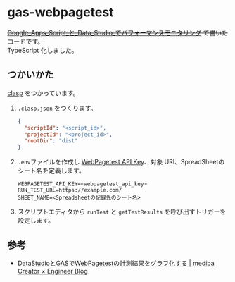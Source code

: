 # gas-webpagetest

~~[Google_Apps_Script_と_Data_Studio_でパフォーマンスモニタリング](https://scrapbox.io/uknmr/Google_Apps_Script_と_Data_Studio_でパフォーマンスモニタリング) で書いたコードです。~~  
TypeScript 化しました。

## つかいかた

[clasp](https://github.com/google/clasp) をつかっています。

1. `.clasp.json` をつくります。

    ```json
    {
      "scriptId": "<script_id>",
      "projectId": "<project_id>",
      "rootDir": "dist"
    }
    ```

1. `.env`ファイルを作成し [WebPagetest API Key](https://www.webpagetest.org/getkey.php)、対象 URI、SpreadSheetのシート名を定義します。

    ```.env
    WEBPAGETEST_API_KEY=<webpagetest_api_key>
    RUN_TEST_URL=https://example.com/
    SHEET_NAME=<Spreadsheetの記録先のシート名>
    ```

1. スクリプトエディタから `runTest` と `getTestResults` を呼び出すトリガーを設定します。

## 参考
- [DataStudioとGASでWebPagetestの計測結果をグラフ化する | mediba Creator × Engineer Blog](http://ceblog.mediba.jp/post/154874126622/datastudio%E3%81%A8gas%E3%81%A7webpagetest%E3%81%AE%E8%A8%88%E6%B8%AC%E7%B5%90%E6%9E%9C%E3%82%92%E3%82%B0%E3%83%A9%E3%83%95%E5%8C%96%E3%81%99%E3%82%8B)
